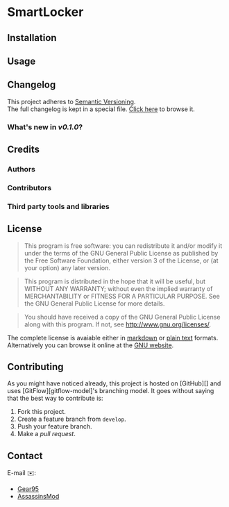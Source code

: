 # SmartLocker

## Installation

## Usage

## Changelog

This project adheres to [Semantic Versioning](http://semver.org/).  
The full changelog is kept in a special file. [Click here](CHANGELOG.md) to browse it.

### What's new in *v0.1.0*?

## Credits

### Authors

### Contributors

### Third party tools and libraries

## License

> This program is free software: you can redistribute it and/or modify
it under the terms of the GNU General Public License as published by
the Free Software Foundation, either version 3 of the License, or
(at your option) any later version.

> This program is distributed in the hope that it will be useful,
but WITHOUT ANY WARRANTY; without even the implied warranty of
MERCHANTABILITY or FITNESS FOR A PARTICULAR PURPOSE.  See the
GNU General Public License for more details.

>You should have received a copy of the GNU General Public License
along with this program.  If not, see <http://www.gnu.org/licenses/>.

The complete license is avaiable either in [markdown](LICENSE.md) or [plain text](LICENSE) formats. Alternatively you can browse it online at the [GNU website](http://www.gnu.org/licenses/gpl-3.0.en.html).

## Contributing

As you might have noticed already, this project is hosted on [GitHub][] and uses [GitFlow][gitflow-model]'s branching model. It goes without saying that the best way to contribute is:

1. Fork this project.
2. Create a feature branch from `develop`.
3. Push your feature branch.
4. Make a *pull request*.

## Contact

E-mail :envelope::
- [Gear95](mailto:gear95@darkbytes.ddns.net)
- [AssassinsMod](mailto:assassinsmod@darkbytes.ddns.net)
